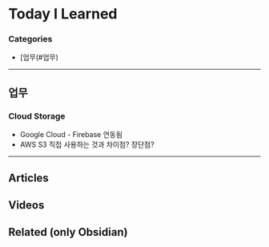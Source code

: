 # Today I Learned

### Categories
- [업무(#업무)

---

## 업무
### Cloud Storage 
* Google Cloud - Firebase 연동됨
* AWS S3 직접 사용하는 것과 차이점? 장단점?

---

## Articles

## Videos

## Related (only Obsidian)